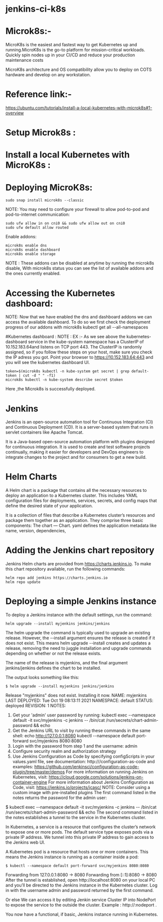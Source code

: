 # jenkins-ci-k8s

# Microk8s:-

MicroK8s is the easiest and fastest way to get Kubernetes up and running.MicroK8s is the go-to platform for mission-critical workloads. Quickly spin nodes up in your CI/CD and reduce your production maintenance costs

MicroK8s architecture and OS compatibility allow you to deploy on COTS hardware and develop on any workstation.

# Reference link:-

https://ubuntu.com/tutorials/install-a-local-kubernetes-with-microk8s#1-overview

# Setup Microk8s :

# Install a local Kubernetes with MicroK8s :
# Deploying MicroK8s:
```
sudo snap install microk8s --classic
```
NOTE: You may need to configure your firewall to allow pod-to-pod and pod-to-internet communication:
```
sudo ufw allow in on cni0 && sudo ufw allow out on cni0
sudo ufw default allow routed
```
Enable addons:
```
microk8s enable dns 
microk8s enable dashboard
microk8s enable storage
```
NOTE : These addons can be disabled at anytime by running the microk8s disable,
With microk8s status you can see the list of available addons and the ones currently enabled.
# Accessing the Kubernetes dashboard:
NOTE: Now that we have enabled the dns and dashboard addons we can access the available dashboard. To do so we first check the deployment progress of our addons with microk8s kubectl get all --all-namespaces

#Kubernetes dashboard :
NOTE : EX :- As we see above the kubernetes-dashboard service in the kube-system namespace has a ClusterIP of 10.152.183.64and listens on TCP port 443. The ClusterIP is randomly assigned, so if you follow these steps on your host, make sure you check the IP adress you got. Point your browser to https://10.152.183.64:443 and you will see the kubernetes dashboard UI.
```
token=$(microk8s kubectl -n kube-system get secret | grep default-token | cut -d " " -f1)
microk8s kubectl -n kube-system describe secret $token
```
Here ,the Microk8s is successfully deployed.

# Jenkins

Jenkins is an open-source automation tool for Continuous Integration (CI) and Continuous Deployment (CD). It is a server-based system that runs in servlet containers like Apache Tomcat.

It is a Java-based open-source automation platform with plugins designed for continuous integration. It is used to create and test software projects continually, making it easier for developers and DevOps engineers to integrate changes to the project and for consumers to get a new build.

# Helm Charts

A Helm chart is a package that contains all the necessary resources to deploy an application to a Kubernetes cluster. This includes YAML configuration files for deployments, services, secrets, and config maps that define the desired state of your application.

It is a collection of files that describe a Kubernetes cluster’s resources and package them together as an application. They comprise three basic components: The chart — Chart. yaml defines the application metadata like name, version, dependencies,

# Adding the Jenkins chart repository
Jenkins Helm charts are provided from https://charts.jenkins.io. To make this chart repository available, run the following commands:
```
helm repo add jenkins https://charts.jenkins.io
helm repo update
```
# Deploying a simple Jenkins instance
To deploy a Jenkins instance with the default settings, run the command:
```
helm upgrade --install myjenkins jenkins/jenkins
```
The helm upgrade the command is typically used to upgrade an existing release. However, the --install argument ensures the release is created if it does not exist. This means helm upgrade --install creates and updates a release, removing the need to juggle installation and upgrade commands depending on whether or not the release exists.

The name of the release is myjenkins, and the final argument jenkins/jenkins defines the chart to be installed.

The output looks something like this:
```
$ helm upgrade --install myjenkins jenkins/jenkins
```
Release "myjenkins" does not exist. Installing it now.
NAME: myjenkins
LAST DEPLOYED: Tue Oct 19 08:13:11 2021
NAMESPACE: default
STATUS: deployed
REVISION: 1
NOTES:
1. Get your 'admin' user password by running:
  kubectl exec --namespace default -it svc/myjenkins -c jenkins -- /bin/cat /run/secrets/chart-admin-password && echo
2. Get the Jenkins URL to visit by running these commands in the same shell:
  echo http://127.0.0.1:8080
  kubectl --namespace default port-forward svc/myjenkins 8080:8080
3. Login with the password from step 1 and the username: admin
4. Configure security realm and authorization strategy
5. Use Jenkins Configuration as Code by specifying configScripts in your values.yaml file, see documentation: http:///configuration-as-code and examples: https://github.com/jenkinsci/configuration-as-code-plugin/tree/master/demos
For more information on running Jenkins on Kubernetes, visit:
https://cloud.google.com/solutions/jenkins-on-container-engine
For more information about Jenkins Configuration as Code, visit:
https://jenkins.io/projects/jcasc/
NOTE: Consider using a custom image with pre-installed plugins
The first command listed in the notes returns the password for the admin user:

$ kubectl exec --namespace default -it svc/myjenkins -c jenkins -- /bin/cat /run/secrets/chart-admin-password && echo
The second command listed in the notes establishes a tunnel to the service in the Kubernetes cluster.

In Kubernetes, a service is a resource that configures the cluster’s network to expose one or more pods. The default service type exposes pods via a private IP address. We tunnel into this private IP address to gain access to the Jenkins web UI.

A Kubernetes pod is a resource that hosts one or more containers. This means the Jenkins instance is running as a container inside a pod:
```
$ kubectl --namespace default port-forward svc/myjenkins 8080:8080
```
Forwarding from 127.0.0.1:8080 -> 8080
Forwarding from [::1]:8080 -> 8080
After the tunnel is established, open http://localhost:8080 on your local PC and you’ll be directed to the Jenkins instance in the Kubernetes cluster. Log in with the username admin and password returned by the first command.

Or else We can access it by editing Jenkin service Cluster IP into NodePort to expose the service to the outside the cluster. Example : http://<localhost IP>:nodeport .

You now have a functional, if basic, Jenkins instance running in Kubernetes.

